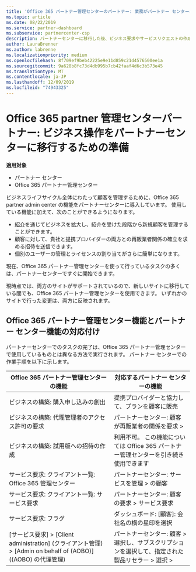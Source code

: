 ```yaml
---
title: 'Office 365 パートナー管理センターのパートナー: 業務がパートナー センターに移行する | パートナー センター'
ms.topic: article
ms.date: 08/22/2019
ms.service: partner-dashboard
ms.subservice: partnercenter-csp
description: パートナーセンターに移行した後、ビジネス要求やサービスリクエストの作成など、一般的な Office 365 partner 管理センターの機能を見つけます。
author: LauraBrenner
ms.author: labrenne
ms.localizationpriority: medium
ms.openlocfilehash: 8f709ef9beb42225e9e11d859c21d4576500ee1a
ms.sourcegitcommit: 9a628b8fc73d4db995b7cb42faaf4d6c3b573e45
ms.translationtype: MT
ms.contentlocale: ja-JP
ms.lasthandoff: 12/09/2019
ms.locfileid: "74943325"
---
```

# <a name="office-365-partner-admin-center-partners-get-ready-to-move-business-operations-to-partner-center"></a>Office 365 partner 管理センターパートナー: ビジネス操作をパートナーセンターに移行するための準備

**適用対象** 

- パートナー センター
- Office 365 パートナー管理センター

ビジネスライフサイクル全体にわたって顧客を管理するために、Office 365 partner admin center の機能をパートナーセンターに導入しています。 使用している機能に加えて、次のことができるようになります。 

*  [紹介](referrals.md)を通じてビジネスを拡大し、紹介を受けた段階から新規顧客を管理することができます。
*  顧客に対して、貴社と提携プロバイダーの両方との再販業者関係の確立を求める招待を送信できます。
*  個別のユーザーの管理とライセンスの割り当てがさらに簡単になります。

現在、Office 365 パートナー管理センターを使って行っているタスクの多くは、パートナーセンターですぐに開始できます。 

現時点では、両方のサイトがサポートされているので、新しいサイトに移行している間でも、Office 365 パートナー管理センターを使用できます。 いずれかのサイトで行った変更は、両方に反映されます。

## <a name="find-office-365-partner-admin-center-features-in-partner-center"></a>Office 365 パートナー管理センター機能とパートナー センター機能の対応付け

パートナーセンターでのタスクの完了は、Office 365 パートナー管理センターで使用しているものとは異なる方法で実行されます。 パートナー センターでの作業手順を以下に示します。

| Office 365 パートナー管理センターの機能                       | 対応するパートナー センターの機能 | 
|   -----------------------------------------------  | -------------- |
| ビジネスの構築: 購入申し込みの創出 | 提携プロバイダーと協力して、プランを顧客に販売 |
| ビジネスの構築: 代理管理者のアクセス許可の要求 | パートナーセンター: 顧客が再販業者の関係を要求 > |
| ビジネスの構築: 試用版への招待の作成 | 利用不可。 この機能については Office 365 パートナー管理センターを引き続き使用できます |
| サービス要求: クライアント一覧: Office 365 管理センター | パートナーセンター: サービスを管理 > の顧客 |
| サービス要求: クライアント一覧: サービス要求 | パートナーセンター: 顧客の要求 > サービス要求 |
| サービス要求: フラグ | ダッシュボード: [顧客]: 会社名の横の星印を選択 |
| [サービス要求] > [Client administration] (クライアント管理) > [Admin on behalf of (AOBO)] ((AOBO) の代理管理) | パートナーセンター: 顧客 > 選択し、サブスクリプションを選択して、指定された製品リセラー > 選択 > |


